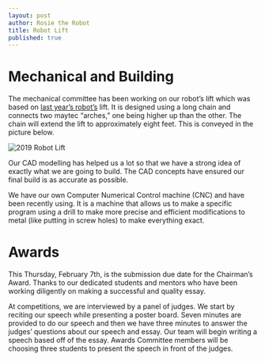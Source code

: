 ```yaml
---
layout: post
author: Rosie the Robot
title: Robot Lift
published: true
---
```


# Mechanical and Building
The mechanical committee has been working on our robot’s lift which was based on [last year’s robot’s](/robots/2018.html) lift. It is designed using a long chain and connects two maytec “arches,” one being higher up than the other. The chain will extend the lift to approximately eight feet. This is conveyed in the picture below.

![2019 Robot Lift](https://lh5.googleusercontent.com/ekx7KOX7jsXyc8aik8vi66eRfccIdzqJY_YNC-zETfRj21tD5E-k-1A9C7_J1Up42ZJ8PemIyv13JIx3JEJRpiq9rJFmuH72AQRtp8pzXMANmAllYfe6c6h6Yh-3qQrZ61N0TQEP)

Our CAD modelling has helped us a lot so that we have a strong idea of exactly what we are going to build. The CAD concepts have ensured our final build is as accurate as possible.

We have our own Computer Numerical Control machine (CNC) and have been recently using. It is a machine that allows us to make a specific program using a drill to make more precise and efficient modifications to metal (like putting in screw holes) to make everything exact.

# Awards
This Thursday, February 7th, is the submission due date for the Chairman’s Award. Thanks to our dedicated students and mentors who have been working diligently on making a successful and quality essay.

At competitions, we are interviewed by a panel of judges. We start by reciting our speech while presenting a poster board. Seven minutes are provided to do our speech and then we have three minutes to answer the judges’ questions about our speech and essay. Our team will begin writing a speech based off of the essay. Awards Committee members will be choosing three students to present the speech in front of the judges.
